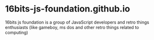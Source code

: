 # 16bits-js-foundation.github.io

16bits js foundation is a group of JavaScript developers and retro things enthusiasts (like gameboy, ms dos and other retro things related to computing)
